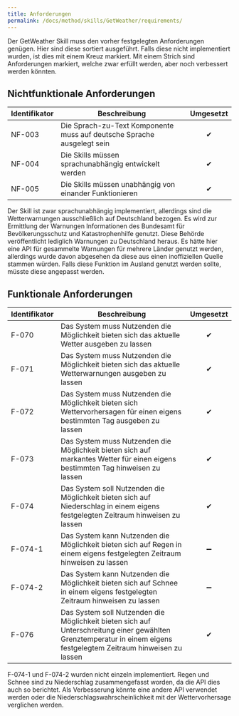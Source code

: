 ```yaml
---
title: Anforderungen
permalink: /docs/method/skills/GetWeather/requirements/
---
```


Der GetWeather Skill muss den vorher festgelegten Anforderungen genügen. Hier sind diese sortiert ausgeführt. Falls diese nicht implementiert wurden, ist dies mit einem Kreuz markiert. Mit einem Strich sind Anforderungen markiert, welche zwar erfüllt werden, aber noch verbessert werden könnten. 

## Nichtfunktionale Anforderungen

| Identifikator | Beschreibung                                                                                                  | Umgesetzt |
|--------|------------------------------------------------------------------------|:---:|
| NF-003 | Die Sprach-zu-Text Komponente muss auf deutsche Sprache ausgelegt sein | ✔ |
| NF-004 | Die Skills müssen sprachunabhängig entwickelt werden                   | ✔ |
| NF-005 | Die Skills müssen unabhängig von einander Funktionieren                | ✔ |

Der Skill ist zwar sprachunabhängig implementiert, allerdings sind die Wetterwarnungen ausschließlich auf Deutschland bezogen. Es wird zur Ermittlung der Warnungen Informationen des Bundesamt für Bevölkerungsschutz und Katastrophenhilfe genutzt. Diese Behörde veröffentlicht lediglich Warnungen zu Deutschland heraus. Es hätte hier eine API für gesammelte Warnungen für mehrere Länder genutzt werden, allerdings wurde davon abgesehen da diese aus einen inoffiziellen Quelle stammen würden. Falls diese Funktion im Ausland genutzt werden sollte, müsste diese angepasst werden. 


## Funktionale Anforderungen

| Identifikator | Beschreibung                                                                                                  | Umgesetzt |
|---------|---------------------------------------------------------------------------------------------------------------------------------------------------------------------|:---:|
| F-070   | Das System muss Nutzenden die Möglichkeit bieten sich das aktuelle Wetter ausgeben zu lassen                                                                        | ✔ |
| F-071   | Das System muss Nutzenden die Möglichkeit bieten sich das aktuelle Wetterwarnungen ausgeben zu lassen                                                               | ✔ |
| F-072   | Das System muss Nutzenden die Möglichkeit bieten sich Wettervorhersagen für einen eigens bestimmten Tag ausgeben zu lassen                                          | ✔ |
| F-073   | Das System muss Nutzenden die Möglichkeit bieten sich auf markantes Wetter für einen eigens bestimmten Tag hinweisen zu lassen                                      | ✔ |
| F-074   | Das System soll Nutzenden die Möglichkeit bieten sich auf Niederschlag in einem eigens festgelegten Zeitraum hinweisen zu lassen                                    | ✔ |
| F-074-1 | Das System kann Nutzenden die Möglichkeit bieten sich auf Regen in einem eigens festgelegten Zeitraum hinweisen zu lassen                                           | ➖ |
| F-074-2 | Das System kann Nutzenden die Möglichkeit bieten sich auf Schnee in einem eigens festgelegten Zeitraum hinweisen zu lassen                                          | ➖ |
| F-076   | Das System soll Nutzenden die Möglichkeit bieten sich auf Unterschreitung einer gewählten Grenztemperatur in einem eigens festgelegtem Zeitraum hinweisen zu lassen | ✔ |

F-074-1 und F-074-2 wurden nicht einzeln implementiert. Regen und Schnee sind zu Niederschlag zusammengefasst worden, da die API dies auch so berichtet. Als Verbesserung könnte eine andere API verwendet werden oder die Niederschlagswahrscheinlichkeit mit der Wettervorhersage verglichen werden.
